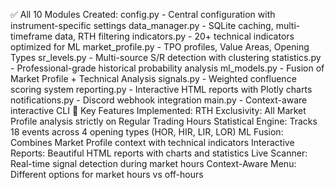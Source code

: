 ✅ All 10 Modules Created:
config.py - Central configuration with instrument-specific settings
data_manager.py - SQLite caching, multi-timeframe data, RTH filtering
indicators.py - 20+ technical indicators optimized for ML
market_profile.py - TPO profiles, Value Areas, Opening Types
sr_levels.py - Multi-source S/R detection with clustering
statistics.py - Professional-grade historical probability analysis
ml_models.py - Fusion of Market Profile + Technical Analysis
signals.py - Weighted confluence scoring system
reporting.py - Interactive HTML reports with Plotly charts
notifications.py - Discord webhook integration
main.py - Context-aware interactive CLI
🎯 Key Features Implemented:
RTH Exclusivity: All Market Profile analysis strictly on Regular Trading Hours
Statistical Engine: Tracks 18 events across 4 opening types (HOR, HIR, LIR, LOR)
ML Fusion: Combines Market Profile context with technical indicators
Interactive Reports: Beautiful HTML reports with charts and statistics
Live Scanner: Real-time signal detection during market hours
Context-Aware Menu: Different options for market hours vs off-hours
